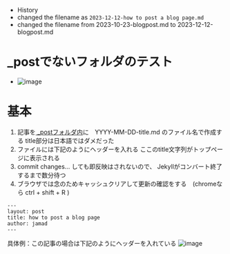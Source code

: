 <link rel="stylesheet" type="text/css" href="/assets/css/styles.css">

* History
* changed the filename as `2023-12-12-how to post a blog page.md`
* changed the filename from 2023-10-23-blogpost.md to 2023-12-12-blogpost.md

# _postでないフォルダのテスト
* ![image](https://github.com/jamad/jamad.github.io/assets/949913/f7d5af53-098a-4863-9393-327cd6619463)


# 基本
1. 記事を[ _postフォルダ内](https://github.com/jamad/jamad.github.io/tree/master/_posts)に　YYYY-MM-DD-title.md のファイル名で作成する title部分は日本語ではダメだった
1. ファイルには下記のようにヘッダーを入れる  ここのtitle文字列がトップページに表示される 
1. commit changes... しても即反映はされないので、 Jekyllがコンバート終了するまで数分待つ
1. ブラウザでは念のためキャッシュクリアして更新の確認をする　(chromeなら ctrl + shift + R )

```
---
layout: post
title: how to post a blog page
author: jamad
---
```

具体例：この記事の場合は下記のようにヘッダーを入れている 
![image](https://github.com/jamad/jamad.github.io/assets/949913/80e13766-cc52-4b49-90e5-287a919c6b5f)

